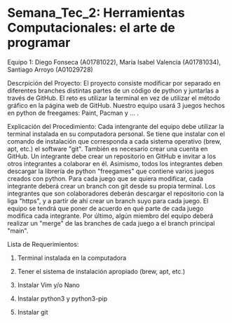 # Semana_Tec_2: Herramientas Computacionales: el arte de programar

Equipo 1: Diego Fonseca (A01781022), María Isabel Valencia (A01781034), Santiago Arroyo (A01029728)

Descrpición del Proyecto: 
El proyecto consiste modificar por separado en diferentes branches distintas partes de un código de python y juntarlas a través de GitHub. El reto es utilizar la terminal en vez de utilizar el método gráfico en la página web de GitHub. Nuestro equipo usará 3 juegos hechos en python de freegames: Paint, Pacman y ... .

Explicación del Procedimiento:
Cada intengrante del equipo debe utilizar la terminal instalada en su computadora personal. Se tiene que instalar con el comando de instalación que corresponda a cada sistema operativo (brew, apt, etc.) el software "git". También es necesario crear una cuenta en GitHub. Un integrante debe crear un repositorio en GitHub e invitar a los otros integrantes a colaborar en él. Asimismo, todos los integrantes deben descargar la librería de python "freegames" que contiene varios juegos creados con python. Para cada juego que se quiera modificar, cada integrante deberá crear un branch con git desde su propia terminal. Los integrantes que son colaboradores deberán descargar el repositorio con la liga "https", y a partir de ahí crear un branch suyo para cada juego. El equipo se tendrá que poner de acuerdo en qué parte de cada juego modifica cada integrante. Por último, algún miembro del equipo deberá realizar un "merge" de las branches de cada juego a el branch principal "main". 

Lista de Requerimientos:

1. Terminal instalada en la computadora

2. Tener el sistema de instalación apropiado (brew, apt, etc.)

3. Instalar Vim y/o Nano

4. Instalar python3 y python3-pip

5. Instalar git
